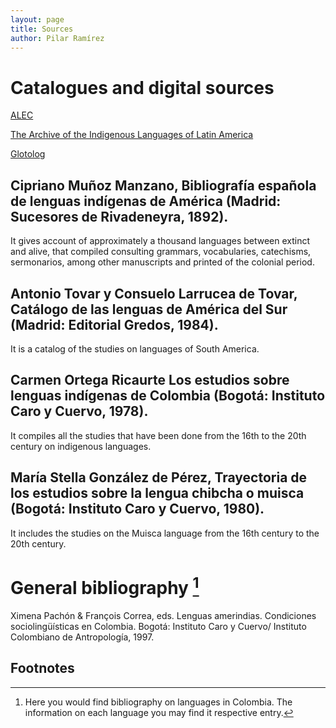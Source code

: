 ```yaml
---
layout: page
title: Sources
author: Pilar Ramírez
---
```



# Catalogues and digital sources

<a href="http://alec.caroycuervo.gov.co/">ALEC</a>

<a href="https://ailla.utexas.org/">The Archive of the Indigenous Languages of Latin America</a>

<a href="https://glottolog.org/glottolog/language">Glotolog</a>



## Cipriano Muñoz Manzano, Bibliografía española de lenguas indígenas de América (Madrid: Sucesores de Rivadeneyra, 1892).
It gives account of approximately a thousand languages between extinct and alive, that compiled consulting grammars, vocabularies, catechisms, sermonarios, among other manuscripts and printed of the colonial period.

## Antonio Tovar y Consuelo Larrucea de Tovar, Catálogo de las lenguas de América del Sur (Madrid: Editorial Gredos, 1984).
It is a catalog of the studies on languages of South America.

## Carmen Ortega Ricaurte  Los estudios sobre lenguas indígenas de Colombia (Bogotá: Instituto Caro y Cuervo, 1978).

It compiles all the studies that have been done from the 16th to the 20th century on indigenous languages.

## María Stella González de Pérez, Trayectoria de los estudios sobre la lengua chibcha o muisca (Bogotá: Instituto Caro y Cuervo, 1980).
It includes the studies on the Muisca language from the 16th century to the 20th century.

# General bibliography [^fn1]

Ximena Pachón & François Correa, eds. Lenguas amerindias. Condiciones sociolingüísticas en Colombia. Bogotá: Instituto Caro y Cuervo/ Instituto Colombiano de Antropología, 1997.


## Footnotes

[^fn1]: Here you would find bibliography on languages in Colombia. The information on each language you may find it respective entry.
